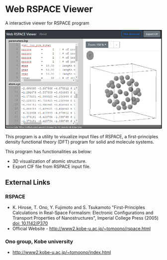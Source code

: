 # Web RSPACE Viewer

A interactive viewer for RSPACE program

![figure](example/figure.png)

This program is a utility to visualize input files of RSPACE, a first-principles density functional theory (DFT) program for solid and molecule systems.

This program has functionalities as below:
- 3D visualization of atomic structure.
- Export CIF file from RSPACE input file.

## External Links

### RSPACE
- K. Hirose, T. Ono, Y. Fujimoto and S. Tsukamoto "First-Principles Calculations in Real-Space Formalism: Electronic Configurations and Transport Properties of Nanostructures", Imperial College Press (2005) [doi: 10.1142/P370](https://doi.org/10.1142/p370)
- Official Website - http://www2.kobe-u.ac.jp/~tomoono/rspace.html

### Ono group, Kobe university
- http://www2.kobe-u.ac.jp/~tomoono/index.html
  

  
